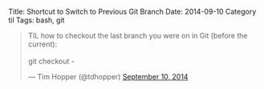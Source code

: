 Title: Shortcut to Switch to Previous Git Branch
Date: 2014-09-10
Category til
Tags: bash, git


<blockquote class="twitter-tweet" data-lang="en"><p lang="en" dir="ltr">TIL how to checkout the last branch you were on in Git (before the current):<br><br>git checkout -</p>&mdash; Tim Hopper (@tdhopper) <a href="https://twitter.com/tdhopper/status/509767391103172608">September 10, 2014</a></blockquote>
<script async src="//platform.twitter.com/widgets.js" charset="utf-8"></script>
